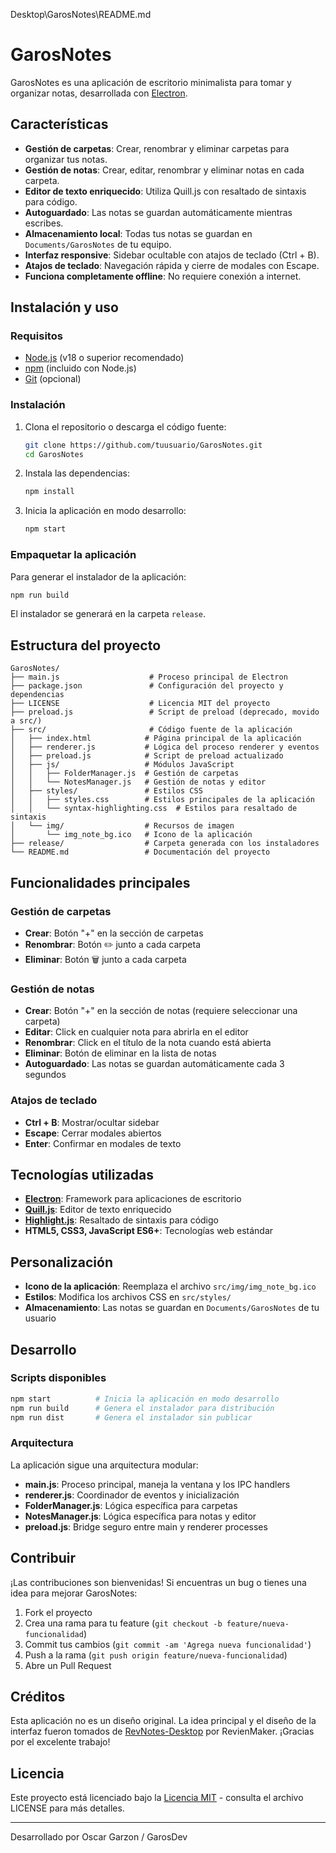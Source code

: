 Desktop\GarosNotes\README.md

# GarosNotes

GarosNotes es una aplicación de escritorio minimalista para tomar y organizar notas, desarrollada con [Electron](https://www.electronjs.org/).

## Características

- **Gestión de carpetas**: Crear, renombrar y eliminar carpetas para organizar tus notas.
- **Gestión de notas**: Crear, editar, renombrar y eliminar notas en cada carpeta.
- **Editor de texto enriquecido**: Utiliza Quill.js con resaltado de sintaxis para código.
- **Autoguardado**: Las notas se guardan automáticamente mientras escribes.
- **Almacenamiento local**: Todas tus notas se guardan en `Documents/GarosNotes` de tu equipo.
- **Interfaz responsive**: Sidebar ocultable con atajos de teclado (Ctrl + B).
- **Atajos de teclado**: Navegación rápida y cierre de modales con Escape.
- **Funciona completamente offline**: No requiere conexión a internet.

## Instalación y uso

### Requisitos

- [Node.js](https://nodejs.org/) (v18 o superior recomendado)
- [npm](https://www.npmjs.com/) (incluido con Node.js)
- [Git](https://git-scm.com/) (opcional)

### Instalación

1. Clona el repositorio o descarga el código fuente:

   ```sh
   git clone https://github.com/tuusuario/GarosNotes.git
   cd GarosNotes
   ```

2. Instala las dependencias:

   ```sh
   npm install
   ```

3. Inicia la aplicación en modo desarrollo:

   ```sh
   npm start
   ```

### Empaquetar la aplicación

Para generar el instalador de la aplicación:

```sh
npm run build
```

El instalador se generará en la carpeta `release`.

## Estructura del proyecto

```
GarosNotes/
├── main.js                    # Proceso principal de Electron
├── package.json               # Configuración del proyecto y dependencias
├── LICENSE                    # Licencia MIT del proyecto
├── preload.js                 # Script de preload (deprecado, movido a src/)
├── src/                       # Código fuente de la aplicación
│   ├── index.html            # Página principal de la aplicación
│   ├── renderer.js           # Lógica del proceso renderer y eventos
│   ├── preload.js            # Script de preload actualizado
│   ├── js/                   # Módulos JavaScript
│   │   ├── FolderManager.js  # Gestión de carpetas
│   │   └── NotesManager.js   # Gestión de notas y editor
│   ├── styles/               # Estilos CSS
│   │   ├── styles.css        # Estilos principales de la aplicación
│   │   └── syntax-highlighting.css  # Estilos para resaltado de sintaxis
│   └── img/                  # Recursos de imagen
│       └── img_note_bg.ico   # Icono de la aplicación
├── release/                  # Carpeta generada con los instaladores
└── README.md                 # Documentación del proyecto
```

## Funcionalidades principales

### Gestión de carpetas

- **Crear**: Botón "+" en la sección de carpetas
- **Renombrar**: Botón ✏️ junto a cada carpeta
- **Eliminar**: Botón 🗑️ junto a cada carpeta

### Gestión de notas

- **Crear**: Botón "+" en la sección de notas (requiere seleccionar una carpeta)
- **Editar**: Click en cualquier nota para abrirla en el editor
- **Renombrar**: Click en el título de la nota cuando está abierta
- **Eliminar**: Botón de eliminar en la lista de notas
- **Autoguardado**: Las notas se guardan automáticamente cada 3 segundos

### Atajos de teclado

- **Ctrl + B**: Mostrar/ocultar sidebar
- **Escape**: Cerrar modales abiertos
- **Enter**: Confirmar en modales de texto

## Tecnologías utilizadas

- **[Electron](https://www.electronjs.org/)**: Framework para aplicaciones de escritorio
- **[Quill.js](https://quilljs.com/)**: Editor de texto enriquecido
- **[Highlight.js](https://highlightjs.org/)**: Resaltado de sintaxis para código
- **HTML5, CSS3, JavaScript ES6+**: Tecnologías web estándar

## Personalización

- **Icono de la aplicación**: Reemplaza el archivo `src/img/img_note_bg.ico`
- **Estilos**: Modifica los archivos CSS en `src/styles/`
- **Almacenamiento**: Las notas se guardan en `Documents/GarosNotes` de tu usuario

## Desarrollo

### Scripts disponibles

```sh
npm start          # Inicia la aplicación en modo desarrollo
npm run build      # Genera el instalador para distribución
npm run dist       # Genera el instalador sin publicar
```

### Arquitectura

La aplicación sigue una arquitectura modular:

- **main.js**: Proceso principal, maneja la ventana y los IPC handlers
- **renderer.js**: Coordinador de eventos y inicialización
- **FolderManager.js**: Lógica específica para carpetas
- **NotesManager.js**: Lógica específica para notas y editor
- **preload.js**: Bridge seguro entre main y renderer processes

## Contribuir

¡Las contribuciones son bienvenidas! Si encuentras un bug o tienes una idea para mejorar GarosNotes:

1. Fork el proyecto
2. Crea una rama para tu feature (`git checkout -b feature/nueva-funcionalidad`)
3. Commit tus cambios (`git commit -am 'Agrega nueva funcionalidad'`)
4. Push a la rama (`git push origin feature/nueva-funcionalidad`)
5. Abre un Pull Request

## Créditos

Esta aplicación no es un diseño original. La idea principal y el diseño de la interfaz fueron tomados de [RevNotes-Desktop](https://github.com/RevienMaker/RevNotes-Desktop) por RevienMaker. ¡Gracias por el excelente trabajo!

## Licencia

Este proyecto está licenciado bajo la [Licencia MIT](LICENSE) - consulta el archivo LICENSE para más detalles.

---

Desarrollado por Oscar Garzon / GarosDev
